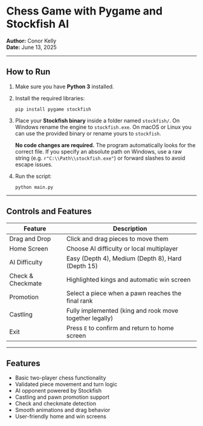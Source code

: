 # Chess Game with Pygame and Stockfish AI

**Author:** Conor Kelly  
**Date:** June 13, 2025

---

## How to Run

1. Make sure you have **Python 3** installed.  
2. Install the required libraries:

   ```
   pip install pygame stockfish
   ```

3. Place your **Stockfish binary** inside a folder named `stockfish/`.
   On Windows rename the engine to `stockfish.exe`. On macOS or Linux you can
   use the provided binary or rename yours to `stockfish`.

   **No code changes are required.** The program automatically looks for the
   correct file. If you specify an absolute path on Windows, use a raw string
   (e.g. `r"C:\\Path\\stockfish.exe"`) or forward slashes to avoid escape
   issues.

4. Run the script:

   ```
   python main.py
   ```

---

## Controls and Features

| **Feature**       | **Description**                                              |
|-------------------|--------------------------------------------------------------|
| Drag and Drop     | Click and drag pieces to move them                           |
| Home Screen       | Choose AI difficulty or local multiplayer                    |
| AI Difficulty     | Easy (Depth 4), Medium (Depth 8), Hard (Depth 15)            |
| Check & Checkmate | Highlighted kings and automatic win screen                  |
| Promotion         | Select a piece when a pawn reaches the final rank            |
| Castling          | Fully implemented (king and rook move together legally)      |
| Exit              | Press `E` to confirm and return to home screen               |

---

## Features

- Basic two-player chess functionality  
- Validated piece movement and turn logic  
- AI opponent powered by Stockfish  
- Castling and pawn promotion support  
- Check and checkmate detection  
- Smooth animations and drag behavior  
- User-friendly home and win screens  
